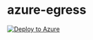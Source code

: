 # azure-egress
[![Deploy to Azure](http://azuredeploy.net/deploybutton.png)](https://portal.azure.com/#create/Microsoft.Template/)